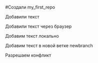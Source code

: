 ﻿#Создали my_first_repo

Добавили текст

Добавили текст через браузер

Добавим текст локально

Добавим текст в новой ветке newbranch

Разрешаем конфликт
